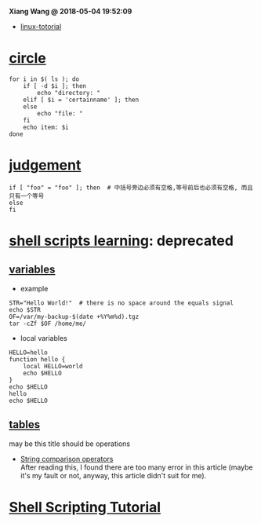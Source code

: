 **Xiang Wang @ 2018-05-04 19:52:09**

* [linux-totorial](../README.md)  

# [circle](http://tldp.org/HOWTO/Bash-Prog-Intro-HOWTO-7.html)
```
for i in $( ls ); do
    if [ -d $i ]; then
        echo "directory: "
    elif [ $i = 'certainname' ]; then
    else
        echo "file: "
    fi
    echo item: $i
done
```

# [judgement](http://tldp.org/HOWTO/Bash-Prog-Intro-HOWTO-6.html#ss6.3)
```
if [ "foo" = "foo" ]; then  # 中括号旁边必须有空格,等号前后也必须有空格, 而且只有一个等号
else
fi
```

# [shell scripts learning](http://tldp.org/HOWTO/Bash-Prog-Intro-HOWTO.html): **deprecated**

## [variables](http://tldp.org/HOWTO/Bash-Prog-Intro-HOWTO-5.html)
* example
```
STR="Hello World!"  # there is no space around the equals signal
echo $STR
OF=/var/my-backup-$(date +%Y%m%d).tgz
tar -cZf $OF /home/me/
```
* local variables
```
HELLO=hello
function hello {
    local HELLO=world
    echo $HELLO
}
echo $HELLO
hello
echo $HELLO
```

## [tables](http://tldp.org/HOWTO/Bash-Prog-Intro-HOWTO-11.html)
may be this title should be operations
* [String comparison operators](http://tldp.org/HOWTO/Bash-Prog-Intro-HOWTO-11.html#ss11.1)  
After reading this, I found there are too many error in this article (maybe it's my fault or not, anyway, this article didn't suit for me).

# [Shell Scripting Tutorial](https://www.shellscript.sh/)
